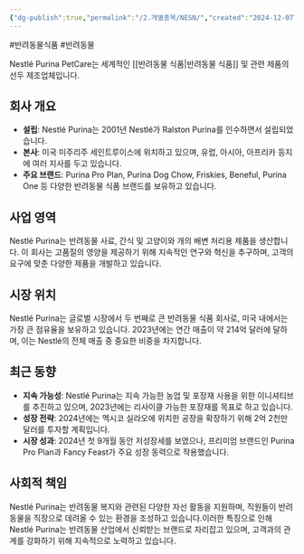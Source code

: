 ```yaml
---
{"dg-publish":true,"permalink":"/2.개별종목/NESN/","created":"2024-12-07T12:36:25.370+09:00","updated":"2025-06-03T20:06:00.340+09:00"}
---
```


#반려동물식품 #반려동물 

Nestlé Purina PetCare는 세계적인 [[반려동물 식품\|반려동물 식품]] 및 관련 제품의 선두 제조업체입니다.

## 회사 개요

- **설립**: Nestlé Purina는 2001년 Nestlé가 Ralston Purina를 인수하면서 설립되었습니다.
- **본사**: 미국 미주리주 세인트루이스에 위치하고 있으며, 유럽, 아시아, 아프리카 등지에 여러 지사를 두고 있습니다.
- **주요 브랜드**: Purina Pro Plan, Purina Dog Chow, Friskies, Beneful, Purina One 등 다양한 반려동물 식품 브랜드를 보유하고 있습니다.

## 사업 영역

Nestlé Purina는 반려동물 사료, 간식 및 고양이와 개의 배변 처리용 제품을 생산합니다. 이 회사는 고품질의 영양을 제공하기 위해 지속적인 연구와 혁신을 추구하며, 고객의 요구에 맞춘 다양한 제품을 개발하고 있습니다.

## 시장 위치

Nestlé Purina는 글로벌 시장에서 두 번째로 큰 반려동물 식품 회사로, 미국 내에서는 가장 큰 점유율을 보유하고 있습니다. 2023년에는 연간 매출이 약 214억 달러에 달하며, 이는 Nestlé의 전체 매출 중 중요한 비중을 차지합니다.

## 최근 동향

- **지속 가능성**: Nestlé Purina는 지속 가능한 농업 및 포장재 사용을 위한 이니셔티브를 추진하고 있으며, 2023년에는 리사이클 가능한 포장재를 목표로 하고 있습니다.
- **성장 전략**: 2024년에는 멕시코 실라오에 위치한 공장을 확장하기 위해 2억 2천만 달러를 투자할 계획입니다.
- **시장 성과**: 2024년 첫 9개월 동안 저성장세를 보였으나, 프리미엄 브랜드인 Purina Pro Plan과 Fancy Feast가 주요 성장 동력으로 작용했습니다.

## 사회적 책임

Nestlé Purina는 반려동물 복지와 관련된 다양한 자선 활동을 지원하며, 직원들이 반려동물을 직장으로 데려올 수 있는 환경을 조성하고 있습니다.이러한 특징으로 인해 Nestlé Purina는 반려동물 산업에서 신뢰받는 브랜드로 자리잡고 있으며, 고객과의 관계를 강화하기 위해 지속적으로 노력하고 있습니다.